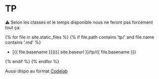 # TP

⚠️ Selon les classes et le temps disponible nous ne feront pas forcément tout ça:

{% for file in site.static_files %}
{% if file.path contains 'tp/' and file.name contains '.md' %}

* [{{ file.basename }}]({{ site.baseurl }}/tp/{{ file.basename }})

{% endif %}
{% endfor %}

Aussi dispo au format [Codelab](../codelabs/)
